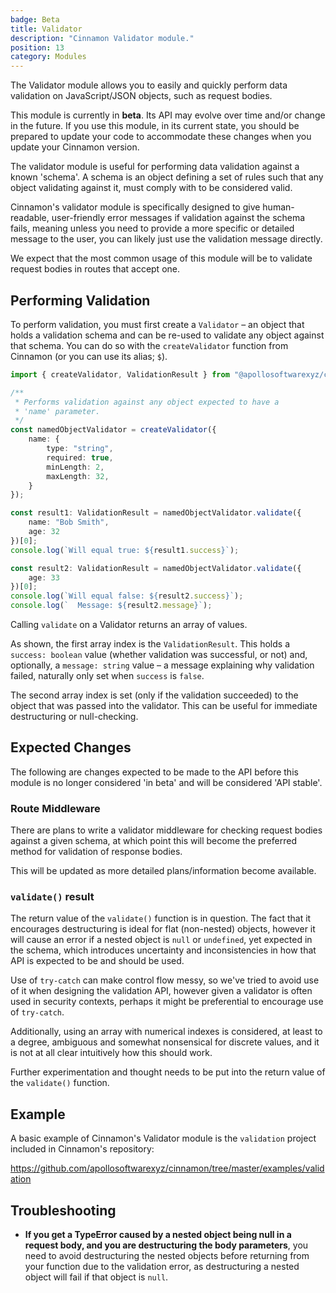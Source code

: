 ```yaml
---
badge: Beta
title: Validator
description: "Cinnamon Validator module."
position: 13
category: Modules
---
```


<div class="page-description">
The Validator module allows you to easily and quickly perform data validation
on JavaScript/JSON objects, such as request bodies.
</div>

<alert type="warning">

This module is currently in **beta**. Its API may evolve over time and/or
change in the future. If you use this module, in its current state, you should
be prepared to update your code to accommodate these changes when you update
your Cinnamon version.

</alert>

The validator module is useful for performing data validation against a
known 'schema'. A schema is an object defining a set of rules such that any
object validating against it, must comply with to be considered valid.

Cinnamon's validator module is specifically designed to give human-readable,
user-friendly error messages if validation against the schema fails, meaning
unless you need to provide a more specific or detailed message to the user, you
can likely just use the validation message directly.

We expect that the most common usage of this module will be to validate request
bodies in routes that accept one.

## Performing Validation

To perform validation, you must first create a `Validator` – an object that
holds a validation schema and can be re-used to validate any object against
that schema. You can do so with the `createValidator` function from Cinnamon
(or you can use its alias; `$`).

```ts
import { createValidator, ValidationResult } from "@apollosoftwarexyz/cinnamon";

/**
 * Performs validation against any object expected to have a
 * 'name' parameter.
 */
const namedObjectValidator = createValidator({
    name: {
        type: "string",
        required: true,
        minLength: 2,
        maxLength: 32,
    }
});

const result1: ValidationResult = namedObjectValidator.validate({
    name: "Bob Smith",
    age: 32
})[0];
console.log(`Will equal true: ${result1.success}`);

const result2: ValidationResult = namedObjectValidator.validate({
    age: 33
})[0];
console.log(`Will equal false: ${result2.success}`);
console.log(`  Message: ${result2.message}`);
```

Calling `validate` on a Validator returns an array of values.

As shown, the first array index is the `ValidationResult`. This holds a
`success: boolean` value (whether validation was successful, or not) and,
optionally, a `message: string` value – a message explaining why validation
failed, naturally only set when `success` is `false`.

The second array index is set (only if the validation succeeded) to the object
that was passed into the validator. This can be useful for immediate
destructuring or null-checking.

## Expected Changes
The following are changes expected to be made to the API before this module is
no longer considered 'in beta' and will be considered 'API stable'.

### Route Middleware
There are plans to write a validator middleware for checking request bodies
against a given schema, at which point this will become the preferred method
for validation of response bodies.

This will be updated as more detailed plans/information become available.

### `validate()` result
The return value of the `validate()` function is in question. The fact that it
encourages destructuring is ideal for flat (non-nested) objects, however it
will cause an error if a nested object is `null` or `undefined`, yet expected
in the schema, which introduces uncertainty and inconsistencies in how that API
is expected to be and should be used.

Use of `try-catch` can make control flow messy, so we've tried to avoid use of
it when designing the validation API, however given a validator is often used
in security contexts, perhaps it might be preferential to encourage use of
`try-catch`.

Additionally, using an array with numerical indexes is considered, at least to
a degree, ambiguous and somewhat nonsensical for discrete values, and it is not
at all clear intuitively how this should work.

Further experimentation and thought needs to be put into the return value of
the `validate()` function.

## Example
A basic example of Cinnamon's Validator module is the `validation` project
included in Cinnamon's repository:

https://github.com/apollosoftwarexyz/cinnamon/tree/master/examples/validation

## Troubleshooting
- **If you get a TypeError caused by a nested object being null in a request
  body, and you are destructuring the body parameters**, you need to avoid
  destructuring the nested objects before returning from your function due to
  the validation error, as destructuring a nested object will fail if that 
  object is `null`.
